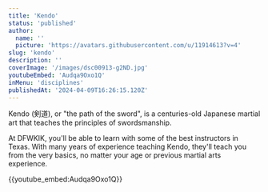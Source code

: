 ```yaml
---
title: 'Kendo'
status: 'published'
author:
  name: ''
  picture: 'https://avatars.githubusercontent.com/u/11914613?v=4'
slug: 'kendo'
description: ''
coverImage: '/images/dsc00913-g2ND.jpg'
youtubeEmbed: 'Audqa9Oxo1Q'
inMenu: 'disciplines'
publishedAt: '2024-04-09T16:26:15.120Z'
---
```


Kendo (剣道), or "the path of the sword", is a centuries-old Japanese martial art that teaches the principles of swordsmanship.

At DFWKIK, you'll be able to learn with some of the best instructors in Texas. With many years of experience teaching Kendo, they'll teach you from the very basics, no matter your age or previous martial arts experience.

{{youtube_embed:Audqa9Oxo1Q}}